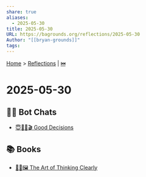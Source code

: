```yaml
---
share: true
aliases:
  - 2025-05-30
title: 2025-05-30
URL: https://bagrounds.org/reflections/2025-05-30
Author: "[[bryan-grounds]]"
tags: 
---
```

[Home](../index.md) > [Reflections](./index.md) | [⏮️](./2025-05-29.md)  
# 2025-05-30  
## 🤖💬 Bot Chats  
- [😇🔮🎲🎬 Good Decisions](../bot-chats/good-decisions.md)  
  
## 📚 Books  
- [🎨🤔🖼️ The Art of Thinking Clearly](../books/the-art-of-thinking-clearly.md)